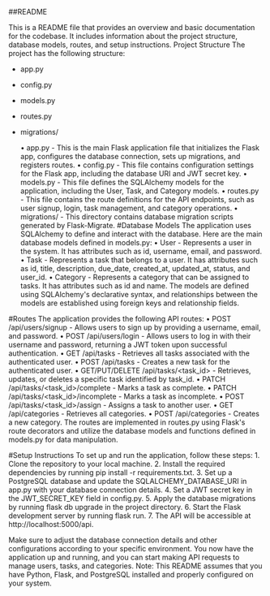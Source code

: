 ##README

This is a README file that provides an overview and basic documentation for the codebase. It includes information about the project structure, database models, routes, and setup instructions.
Project Structure
The project has the following structure:

- app.py
- config.py
- models.py
- routes.py
- migrations/
  
  • app.py - This is the main Flask application file that initializes the Flask app, configures the database connection, sets up migrations, and registers routes.
  • config.py - This file contains configuration settings for the Flask app, including the database URI and JWT secret key.
  • models.py - This file defines the SQLAlchemy models for the application, including the User, Task, and Category models.
  • routes.py - This file contains the route definitions for the API endpoints, such as user signup, login, task management, and category operations.
  • migrations/ - This directory contains database migration scripts generated by Flask-Migrate.
#Database Models
The application uses SQLAlchemy to define and interact with the database. Here are the main database models defined in models.py:
    • User - Represents a user in the system. It has attributes such as id, username, email, and password.
    • Task - Represents a task that belongs to a user. It has attributes such as id, title, description, due_date, created_at, updated_at, status, and user_id.
    • Category - Represents a category that can be assigned to tasks. It has attributes such as id and name.
The models are defined using SQLAlchemy's declarative syntax, and relationships between the models are established using foreign keys and relationship fields.

#Routes
The application provides the following API routes:
    • POST /api/users/signup - Allows users to sign up by providing a username, email, and password.
    • POST /api/users/login - Allows users to log in with their username and password, returning a JWT token upon successful authentication.
    • GET /api/tasks - Retrieves all tasks associated with the authenticated user.
    • POST /api/tasks - Creates a new task for the authenticated user.
    • GET/PUT/DELETE /api/tasks/<task_id> - Retrieves, updates, or deletes a specific task identified by task_id.
    • PATCH /api/tasks/<task_id>/complete - Marks a task as complete.
    • PATCH /api/tasks/<task_id>/incomplete - Marks a task as incomplete.
    • POST /api/tasks/<task_id>/assign - Assigns a task to another user.
    • GET /api/categories - Retrieves all categories.
    • POST /api/categories - Creates a new category.
The routes are implemented in routes.py using Flask's route decorators and utilize the database models and functions defined in models.py for data manipulation.

#Setup Instructions
To set up and run the application, follow these steps:
    1. Clone the repository to your local machine.
    2. Install the required dependencies by running pip install -r requirements.txt.
    3. Set up a PostgreSQL database and update the SQLALCHEMY_DATABASE_URI in app.py with your database connection details.
    4. Set a JWT secret key in the JWT_SECRET_KEY field in config.py.
    5. Apply the database migrations by running flask db upgrade in the project directory.
    6. Start the Flask development server by running flask run.
    7. The API will be accessible at http://localhost:5000/api.
    
Make sure to adjust the database connection details and other configurations according to your specific environment.
You now have the application up and running, and you can start making API requests to manage users, tasks, and categories.
Note: This README assumes that you have Python, Flask, and PostgreSQL installed and properly configured on your system.
